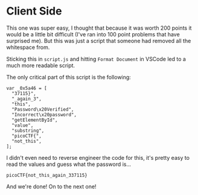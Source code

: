 # Client Side

This one was super easy, I thought that because it was worth 200 points it would be a little bit difficult (I've ran into 100 point problems that have surprised me). But this was just a script that someone had removed all the whitespace from.

Sticking this in `script.js` and hitting `Format Document` in VSCode led to a much more readable script.

The only critical part of this script is the following:

```JS
var _0x5a46 = [
  "37115}",
  "_again_3",
  "this",
  "Password\x20Verified",
  "Incorrect\x20password",
  "getElementById",
  "value",
  "substring",
  "picoCTF{",
  "not_this",
];
```

I didn't even need to reverse engineer the code for this, it's pretty easy to read the values and guess what the password is...

`picoCTF{not_this_again_337115}`

And we're done! On to the next one!
